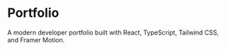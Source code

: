# Portfolio
A modern developer portfolio built with React, TypeScript, Tailwind CSS, and Framer Motion.
